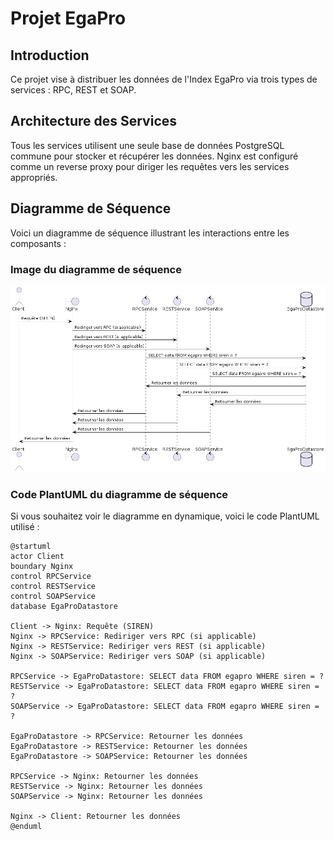 # Projet EgaPro

## Introduction
Ce projet vise à distribuer les données de l'Index EgaPro via trois types de services : RPC, REST et SOAP. 

## Architecture des Services
Tous les services utilisent une seule base de données PostgreSQL commune pour stocker et récupérer les données. Nginx est configuré comme un reverse proxy pour diriger les requêtes vers les services appropriés.

## Diagramme de Séquence
Voici un diagramme de séquence illustrant les interactions entre les composants :

### Image du diagramme de séquence

![Diagramme de Séquence](images/sequence-diagram.png)

### Code PlantUML du diagramme de séquence
Si vous souhaitez voir le diagramme en dynamique, voici le code PlantUML utilisé :

```plantuml
@startuml
actor Client
boundary Nginx
control RPCService
control RESTService
control SOAPService
database EgaProDatastore

Client -> Nginx: Requête (SIREN)
Nginx -> RPCService: Rediriger vers RPC (si applicable)
Nginx -> RESTService: Rediriger vers REST (si applicable)
Nginx -> SOAPService: Rediriger vers SOAP (si applicable)

RPCService -> EgaProDatastore: SELECT data FROM egapro WHERE siren = ?
RESTService -> EgaProDatastore: SELECT data FROM egapro WHERE siren = ?
SOAPService -> EgaProDatastore: SELECT data FROM egapro WHERE siren = ?

EgaProDatastore -> RPCService: Retourner les données
EgaProDatastore -> RESTService: Retourner les données
EgaProDatastore -> SOAPService: Retourner les données

RPCService -> Nginx: Retourner les données
RESTService -> Nginx: Retourner les données
SOAPService -> Nginx: Retourner les données

Nginx -> Client: Retourner les données
@enduml
